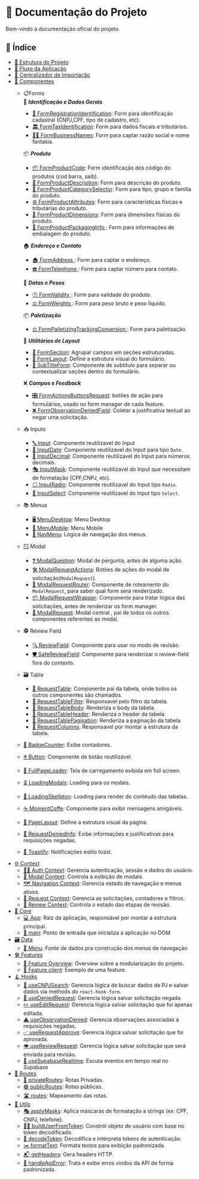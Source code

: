# 📘 Documentação do Projeto

Bem-vindo à documentação oficial do projeto.

## 📂 Índice

- [📁 Estrutura do Projeto](./estrutura-projeto.md)
- [🔁 Fluxo da Aplicação](./fluxo-aplicacao.md)
- [📍 Centralizador de Importação](./centralizador-importacao.md)
- [🧩 Componentes](./components/)
    - 📋Forms     
        🧾 ***Identificação e Dados Gerais***
        - [📇 FormRegistrationIdentification](./components/forms/form-registration-identification.md): Form para identificação cadastral (CNPJ,CPF, tipo de cadastro, etc).
        - [🏛️ FormTaxIdentification](./components/forms/form-tax-identification.md): Form para dados fiscais e tributários.
        - [🧑‍💼 FormBusinessNames](./components/forms/form-business-names): Form para captar razão social e nome fantasia. 
        
        📦 ***Produto***
        - [📦 FormProductCode](./components/forms/form-product-code.md): Form identificação dos código do produtos (cod barra, saib).
        - [📓 FormProductDescription](./components/forms/form-product-description.md): Form para descrição do produto.
        - [🪪 FormProductCategorySelector](./components/forms/form-product-category-selector.md): Form para tipo, grupo e família do produto.
        - [⚙️ FormProductAttributes](./components/forms/form-product-attributes.md): Form para características físicas e tributárias do produto.
        - [📏 FormProductDimensions](./components/forms/form-product-dimensions.md): Form para dimensões físicas do produto.
        - [🎁 FormProductPackagingInfo ](./components/forms/form-product-packaging-info.md): Form para informações de embalagem do produto.  

        🏠 ***Endereço e Contato***
        - [🏠 FormAddress ](./components/forms/form-address.md): Form para captar o endereço.
        - [☎️ FormTelephone ](./components/forms/form-telephone.md): Form para captar número para contato.  
        
        📅 ***Datas e Pesos***
        - [🕒 FormValidity ](./components/forms/form-validity.md): Form para validade do produto.
        - [⚖️ FormWeights ](./components/forms/form-weights.md): Form para peso bruto e peso líquido.  

        📦 ***Paletização***
        - [⚖️ FormPalletizingTrackingConversion ](./components/forms/form-palletizing-tracking-conversion.md): Form para paletização.  

        🧩 ***Utilitários de Layout***
        - [🧱 FormSection](./components/forms/form-section.md): Agrupar campos em seções estruturadas.
        - [🧮 FormLayout](./components/forms/form-layout.md): Define a estrutura visual do formulário.
        - [🔹 SubTitleForm](./components/forms/sub-title-form.md): Componente de subtítulo para separar ou contextualizar seções dentro do formulário.  
        
        ❌ ***Campos e Feedback***
        - [🎛️ FormActionsButtonsRequest](./components/forms/form-actions-buttons-request.md): botões de ação para formulários, usado no form manager de cada feature.
        - [❌ FormObservationDeniedField](./components/forms/form-observation-denied-field.md): Coletar a justificativa textual ao negar uma solicitação.
    - 📥 Inputs
        - [🔤 Input](./components/inputs/input.md): Componente reutilizavel do Input
        - [📆 InputDate](./components/inputs/input-date.md): Componente reutilizavel do Input para tipo `Date`.
        - [💱 InputDecimal](./components/inputs/input-decimal.md): Componente reutilizavel do Input para números decimais.
        - [🎭 InputMask](./components/inputs/input-mask.md): Componente reutilizavel do Input que necessitam de formatação (CPF,CNPJ, etc).
        - [⚪ InputRadio](./components/inputs/input-radio.md): Componente reutilizavel do Input tipo `Radio`.
        - [🔽 InputSelect](./components/inputs/input-select.md): Componente reutilizavel do Input tipo `Select`.
    - 📚 Menus
        - [🖥️ MenuDesktop](./components/menus/menu-desktop.md): Menu Desktop
        - [📱 MenuMobile](./components/menus/menu-mobile.md): Menu Mobile
        - [🧭 NavMenu](./components/menus/nav-menu.md): Lógica de navegação dos menus.
    - 🪟 Modal
        - [❓ ModalQuestion](./components/modal/modal-question.md): Modal de pergunta, antes de alguma ação.
        - [🛠️ ModalRequestActions](./components/modal/modal-request-actions.md): Botões de ações do modal de solicitação(`ModalRequest`).
        - [🔀 ModalRequestRouter](./components/modal/modal-request-router.md): Componente de roteamento do `ModalRequest`, para saber qual form será renderizado.
        - [📦 ModalRequestWrapper](./components/modal/modal-request-wrapper.md): Componente para tratar lógica das solicitações, antes de renderizar os form manager.
        - [📨 ModalRequest](./components/modal/modal-request.md): Modal central , pai de todos os outros componentes referentes ao modal.
    - 🕵️ Review Field 
        - [🔍 ReviewField](./components/review-field/review-field.md): Componente para usar no modo de revisão.
        - [🛡️ SafeReviewField](./components/review-field/safe-review.md): Componente para renderizar o review-field fora do contexto.  
    - 🗃️ Table
        - [📄 RequestTable](./components/table/request-table.md): Componente pai da tabela, onde todos os outros componentes são chamados.    
        - [📄 RequestTableFilter](./components//table/request-table-filter.md): Responsavel pelo filtro da tabela.    
        - [📄 RequestTableBody](./components/table/request-table-body.md): Renderiza o body da tabela.    
        - [📄 RequestTableHeader](./components/table/request-table-header.md): Renderiza o header da tabela.    
        - [📄 RequestTablePagination](./components/table/request-table-pagination.md): Renderiza a paginação da tabela.    
        - [📄 RequestColumns](./components/table/request-columns.md): Responsavel por montar a estrutura da tabela.    
    - [🔢 BadgeCounter](./components/badge-counter.md): Exibe contadores.
    - [🖲️ Button](./components/button.md): Componente de botão reutilizável.
    - [🔄 FullPageLoader](./components/full-page-loader.md): Tela de carregamento exibida em full screen.
    - [⏳ LoadingModals](./components/loading-modals.md): Loading para os modais.
    - [🦴 LoadingSkelleton](./components/loading-skelleton.md): Loading para render do contéudo das tabelas.
    - [☕ MomentCoffe](./components/moment-coffe.md): Componente para exibir mensagens amigáveis.
    - [📐 PageLayout](./components/page-layout.md): Define a estrutura visual da página.
    - [🛑 RequestDeniedInfo](./components/request-denied-info.md): Exibe informações e justificativas para requisições negadas.
    - [🔔 Toastify](./components/toastify.md): Notificações estilo toast.
- [🌐 Context](./context)
    - [🧑‍💻 Auth Context](./context/auth.md): Gerencia autenticação, sessão e dados do usuário.
    - [💬 Modal Context](./context/modal.md): Controla a exibição de modais.
    - [🗺️ Navigation Context](./context/request.md): Gerencia estado de navegação e menus ativos.
    - [📩 Request Context](./context/request.md): Gerencia as solicitações, contadores e filtros.
    - [🧐 Review Context](./context/request.md): Controla o estado das etapas de revisão.
- [🧠 Core](./core/)
    - [💻 App](./core/App.md): Raiz da aplicação, responsável por montar a estrutura principal.
    - [🚀 main](./core/main.md): Ponto de entrada que inicializa a aplicação no DOM
- [🗃️ Data](./data/)
    - [📑 Menu](./data/menu.md): Fonte de dados pra construção dos menus de navegação
- [🛠️ Features](./features/)
    - [📖 Feature Overview](./features/features-overview.md): Overview sobre a modularização do projeto.  
    - [👤 Feature client](./features/features-client.md): Exemplo de uma feature. 
- [🪝 Hooks](./hooks/)
    - [🏢 useCNPJSearch](./hooks/use-CNPJ-search.md): Gerencia lógica de buscar dados de PJ e salvar dados via methods do `react-hook-form`.
    - [🚫 useDeniedRequest](./hooks/use-denied-request.md): Gerencia lógica salvar solicitação negada.
    - [✏️ useEditRequest](./hooks/use-edit-request.md): Gerencia lógica salvar solicitação que foi apenas editada.
    - [⚠️ useObservationDenied](./hooks/use-observation-denied.md): Gerencia observações associadas a requisições negadas.
    - [✅ useRequestApprove](./hooks/use-request-approve.md):  Gerencia lógica salvar solicitação que foi aprovada.
    - [👁️ useReviewRequest](./hooks/use-review-request.md):  Gerencia lógica salvar solicitação que será enviada para revisão.
    - [📡 useSupabaseRealtime](./hooks/use-supabase-realtime.md): Escuta eventos em tempo real no Supabase
- [🔀 Routes](./routes/)
    - [🚪 privateRoutes](./routes/routes.md): Rotas Privadas.
    - [🟢 publicRoutes](./routes/routes.md): Rotas públicas. 
    - [🛣️ routes](./routes/routes.md): Mapeamento das rotas.
- [🔧 Utils](./utils/)
    - [🎭 applyMasks](./utils/apply-masks.md): Aplica máscaras de formatação a strings (ex: CPF, CNPJ, telefone).
    - [🧑‍💼 buildUserFromToken](./utils/build-user.md): Constrói objeto de usuário com base no token decodificado.
    - [🧬 decodeToken](./utils/decode-token.md): Decodifica e interpreta tokens de autenticação.
    - [✂️ formatText](./utils//format-text.md): Formata textos para exibição padronizada. 
    - [📬 getHeaders](./utils/get-headers.md): Gera headers HTTP.
    - [🚨 handleApiError](./utils/handle-api-error.md): Trata e exibe erros vindos da API de forma padronizada.


